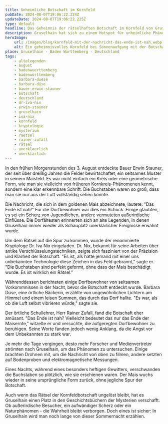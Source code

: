 ```yaml
---
title: Unheimliche Botschaft im Kornfeld
pubDate: 2024-08-07T19:06:22.224Z
updateDate: 2024-08-07T19:06:22.225Z
type: default
headline: Das Geheimnis der rätselhaften Botschaft im Kornfeld von Gruselhain
description: Gruselhain hat sich zu einem Hotspot für unheimliche Phänomene verwandelt. Denn eine mysteriöse Botschaft ist in einem nahegelegenen Kornfeld erschienen.
heroImage:
    url: /images/blog/kornfeld-mit-der-nachricht-das-ende-ist-nah.webp
    alt: Ein geheimnisvolles Kornfeld bei Sonnenaufgang mit der Botschaft "Das Ende ist nah!" im Nebel, ungewöhnliche Lichter am Himmel und ein Dorf im Hintergrund.
place: Gruselhain - Baden Württemberg - Deutschland
tags:
    - altelegenden
    - august
    - badenwuerttemberg
    - badenwürttemberg
    - barbara-duese
    - barbara-düse
    - bauer-erwin-stauner
    - botschaft
    - deutschland
    - dr-iva-nix
    - erwin-stauner
    - gruselhain
    - iva-nix
    - kornfeld
    - kryptologie
    - mysterium
    - raetsel
    - rainer-zufall
    - rätsel
    - unerklaerlich
    - unerklärlich
---
```

In den frühen Morgenstunden des 3. August entdeckte Bauer Erwin Stauner, der seit über dreißig Jahren die Felder bewirtschaftet, ein seltsames Muster in seinem Maisfeld. Es war nicht einfach ein Kreis oder eine geometrische Form, wie man sie vielleicht von früheren Kornkreis-Phänomenen kennt, sondern eine klar erkennbare Schrift. Die Buchstaben waren so groß, dass man sie nur aus der Luft vollständig sehen konnte.

Die Nachricht, die sich in dem goldenen Mais abzeichnete, lautete: "Das Ende ist nah!" Für die Dorfbewohner war dies ein Schock. Einige glaubten, es sei ein Scherz von Jugendlichen, andere vermuteten außerirdische Einflüsse. Die Dorfältesten erinnerten sich an alte Legenden, in denen Gruselhain immer wieder als Schauplatz unerklärlicher Ereignisse erwähnt wurde.

Um dem Rätsel auf die Spur zu kommen, wurde der renommierte Kryptologe Dr. Iva Nix eingeladen. Dr. Nix, bekannt für seine Arbeiten über antike Verschlüsselungstechniken, zeigte sich fasziniert von der Präzision und Klarheit der Botschaft. "Es ist, als hätte jemand mit einer uns unbekannten Technologie diese Zeichen in das Feld gebrannt," sagte er. "Die Buchstaben sind perfekt geformt, ohne dass der Mais beschädigt wurde. Es ist wirklich ein Rätsel."

Währenddessen berichteten einige Dorfbewohner von seltsamen Vorkommnissen in der Nacht, bevor die Botschaft entdeckt wurde. Barbara Düse, eine örtliche Bäckerin, erzählte von ungewöhnlichen Lichtern am Himmel und einem leisen Summen, das durch das Dorf hallte. "Es war, als ob die Luft selbst vibrieren würde," sagte sie.

Der örtliche Schullehrer, Herr Rainer Zufall, fand die Botschaft eher amüsant. "Das Ende ist nah? Vielleicht bedeutet das nur das Ende der Maisernte," witzelte er und versuchte, die aufgeregten Dorfbewohner zu beruhigen. Seine Worte fanden jedoch wenig Anklang, da die Angst vor dem Unbekannten zu stark war.

Je mehr die Tage vergingen, desto mehr Forscher und Medienvertreter strömten nach Gruselhain, um das Phänomen zu untersuchen. Einige brachten Drohnen mit, um die Nachricht von oben zu filmen, andere setzten auf Bodenproben und elektromagnetische Messungen.

Eines Nachts, während eines besonders heftigen Gewitters, verschwanden die Buchstaben so plötzlich, wie sie erschienen waren. Der Mais wuchs wieder in seine ursprüngliche Form zurück, ohne jegliche Spur der Botschaft.

Auch wenn das Rätsel der Kornfeldbotschaft ungelöst bleibt, hat es Gruselhain einen Platz in den Geschichtsbüchern der Mysterien verschafft. Ob außerirdische Besucher, ein aufwändiger Scherz oder ein Naturphänomen - die Wahrheit bleibt verborgen. Doch eines ist sicher: In Gruselhain wird man noch lange von dieser Sommernacht erzählen.
